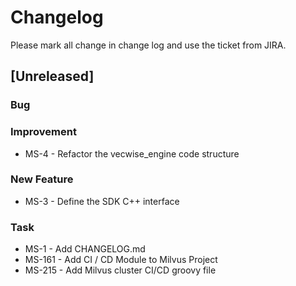 # Changelog

Please mark all change in change log and use the ticket from JIRA.

## [Unreleased]

### Bug

### Improvement
- MS-4 - Refactor the vecwise_engine code structure

### New Feature
- MS-3 - Define the SDK C++ interface

### Task

- MS-1 - Add CHANGELOG.md
- MS-161 - Add CI / CD Module to Milvus Project
- MS-215 - Add Milvus cluster CI/CD groovy file 
